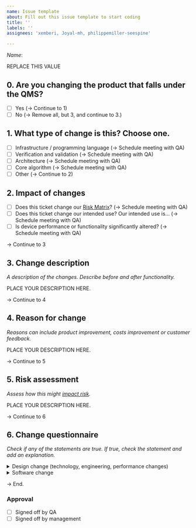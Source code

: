 ```yaml
---
name: Issue template
about: Fill out this issue template to start coding
title: ''
labels: ''
assignees: 'xemberi, Joyal-mh, philippemiller-seespine'

---
```


*Name*: 
<!---QMSTag:Name:Start--->
REPLACE THIS VALUE
<!---QMSTag:Name:End--->

<!---QMSTag:DesignControl:Start--->
## 0. Are you changing the product that falls under the QMS?
- [ ] Yes (-> Continue to 1)
- [ ] No (-> Remove all, but 3, and continue to 3.)

## 1. What type of change is this? Choose one.
- [ ] Infrastructure / programming language (-> Schedule meeting with QA)
- [ ] Verification and validation (-> Schedule meeting with QA)
- [ ] Architecture (-> Schedule meeting with QA)
- [ ] Core algorithm (-> Schedule meeting with QA)
- [ ] Other (-> Continue to 2)

## 2. Impact of changes
- [ ] Does this ticket change our [Risk Matrix](https://drive.google.com/file/d/1FU75q1N5YYBL8HDRbQIrOO1lzGUQP8j9/view)? (-> Schedule meeting with QA)
- [ ] Does this ticket change our intended use? Our intended use is... (-> Schedule meeting with QA)
- [ ] Is device performance or functionality significantly altered? (-> Schedule meeting with QA)
<!---QMSTag:DesignControl:End--->

-> Continue to 3

## 3. Change description
*A description of the changes. Describe before and after functionality.*

<!---QMSTag:Change:Start--->
PLACE YOUR DESCRIPTION HERE.
<!---QMSTag:Change:End--->

-> Continue to 4

## 4. Reason for change
*Reasons can include product improvement, costs improvement or customer feedback.*

<!---QMSTag:Reason:Start--->
PLACE YOUR DESCRIPTION HERE.
<!---QMSTag:Reason:End--->

-> Continue to 5

## 5. Risk assessment
*Assess how this might [impact risk](https://docs.google.com/spreadsheets/d/1EZwVVom88XWk9CLskjBhFbn1-BgbvTak/edit#gid=1622974018).*

<!---QMSTag:Risk:Start--->
PLACE YOUR DESCRIPTION HERE.
<!---QMSTag:Risk:End--->

-> Continue to 6

## 6. Change questionnaire
*Check if any of the statements are true. If true, check the statement and add an explanation.*
<!---QMSTag:Questionnaire:Start--->
<details>
  <summary>Design change (technology, engineering, performance changes)</summary>

  - [ ] B1 – Does the change affect indications, contraindication or warnings or precautions?
  - [ ] B2 – Is it any other change in design such as: performance specifications, wireless communications, components or accessories, patient/user interface/environmental specifications?
  - [ ] B2.1 – Does the change significantly affect the use of the device?
  - [ ] B2.2 – Does a risk assessment identify any new or significantly modified risks?
  - [ ] B2.3 – Is clinical data necessary?
  - [ ] B2.4 – Were any unexpected issues encountered with Verification and/or Validation activities that could affect safety & effectiveness of the device?

</details>
<details>
  <summary>Software change</summary>

  - [ ] E1 – Does the change in software modify an algorithm or does it impact the way the data is read and interpreted such that it impacts/alters the diagnosis or therapy delivered?
  - [ ] E2 – Is the change made solely to strengthen cybersecurity and does not have any other impact on the software or device?
  - [ ] E3 – Is the change made solely to return the system into specification of the most recently cleared device?
  - [ ] E4 – What are the impacts of any changes to risks associated with use of the device and the impacts of any changes to the risk controls for the device?
  - [ ] E4.1 – Does the change introduce a new risk or modify an existing risk that could result in significant harm and that is not effectively mitigated in the most recently cleared device?
  - [ ] E4.2 – Does the change create or necessitate a new risk control measure or a modification of an existing risk control measure for a hazardous situation that could result in significant harm?
  - [ ] E5 – Could the change significantly affect clinical functionality or performance specifications or control of the device that are directly associated with the diagnosis or intended use of the device?
  - [ ] E6 – Does the change in software introduce or remove an alarm function, and a response to the new alarm may change the treatment of the patient in comparison to the previous version of the software?
  - [ ] E7 – Does the change in software correct an error for which there is a safety risk to the patient if the error is not fixed?
  - [ ] E8 – Does the change only introduce non-therapeutic and nondiagnostic features (e.g. printing, faxing, reporting format) or disables a feature that does not interact with other features?
  - [ ] E9 – Does the change in software only modify the user interface in appearance with negligible risk of impacting diagnosis or therapy delivered?
  - [ ] E10 – Is it a change to the infrastructure of the software?
  - [ ] E11 – Is it a change to the architecture of the software, including change to a new OS, new hardware platform and new middleware?
  - [ ] E12 – Is it a change to a ‘Core algorithm’ such that it can directly impact or contribute to the device’s intended use?
  - [ ] E13 – Are there any ‘re-engineering’ or ‘refactoring’ changes?

</details>
<!---QMSTag:Questionnaire:End--->

-> End.

### Approval
<!---QMSTag:Approval:Start--->
- [ ] Signed off by QA
- [ ] Signed off by management
<!---QMSTag:Approval:End--->